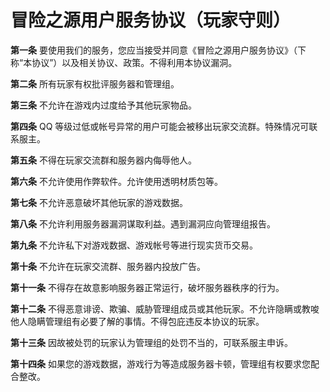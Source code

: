 # 冒险之源用户服务协议（玩家守则）

**第一条** 要使用我们的服务，您应当接受并同意《冒险之源用户服务协议》（下称“本协议”）以及相关协议、政策。不得利用本协议漏洞。

**第二条** 所有玩家有权批评服务器和管理组。

**第三条** 不允许在游戏内过度给予其他玩家物品。

**第四条** QQ 等级过低或帐号异常的用户可能会被移出玩家交流群。特殊情况可联系服主。

**第五条** 不得在玩家交流群和服务器内侮辱他人。

**第六条** 不允许使用作弊软件。允许使用透明材质包等。

**第七条** 不允许恶意破坏其他玩家的游戏数据。

**第八条** 不允许利用服务器漏洞谋取利益。遇到漏洞应向管理组报告。

**第九条** 不允许私下对游戏数据、游戏帐号等进行现实货币交易。

**第十条** 不允许在玩家交流群、服务器内投放广告。

**第十一条** 不得存在故意影响服务器正常运行，破坏服务器秩序的行为。

**第十二条** 不得恶意诽谤、欺骗、威胁管理组成员或其他玩家。不允许隐瞒或教唆他人隐瞒管理组有必要了解的事情。不得包庇违反本协议的玩家。

**第十三条** 因故被处罚的玩家认为管理组的处罚不当的，可联系服主申诉。

**第十四条** 如果您的游戏数据，游戏行为等造成服务器卡顿，管理组有权要求您配合整改。
